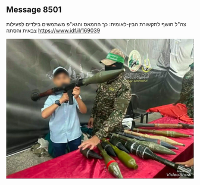## Message 8501

צה"ל חושף לתקשורת הבין-לאומית:
כך החמאס והגא"פ משתמשים בילדים לפעילות צבאית והסתה
https://www.idf.il/169039

![Photo](8501/8501_photo.jpg)
